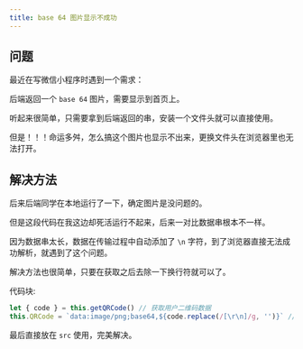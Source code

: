```yaml
---
title: base 64 图片显示不成功
---
```


## 问题

最近在写微信小程序时遇到一个需求：

后端返回一个 `base 64` 图片，需要显示到首页上。

听起来很简单，只需要拿到后端返回的串，安装一个文件头就可以直接使用。

但是！！！命运多舛，怎么搞这个图片也显示不出来，更换文件头在浏览器里也无法打开。

## 解决方法

后来后端同学在本地运行了一下，确定图片是没问题的。

但是这段代码在我这边却死活运行不起来，后来一对比数据串根本不一样。

因为数据串太长，数据在传输过程中自动添加了 `\n` 字符，到了浏览器直接无法成功解析，就遇到了这个问题。

解决方法也很简单，只要在获取之后去除一下换行符就可以了。

代码块:

```js
let { code } = this.getQRCode() // 获取用户二维码数据
this.QRCode = `data:image/png;base64,${code.replace(/[\r\n]/g, '')}` // 添加文件头并去除换行符
```

最后直接放在 `src` 使用，完美解决。
